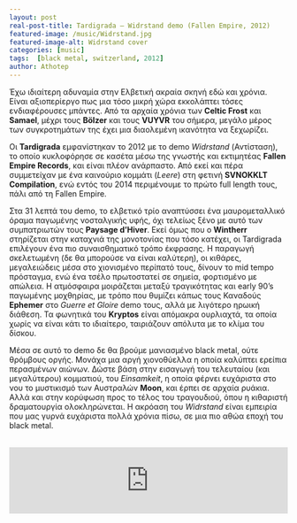 ```yaml
---
layout: post
real-post-title: Tardigrada – Widrstand demo (Fallen Empire, 2012)
featured-image: /music/Widrstand.jpg
featured-image-alt: Widrstand cover
categories: [music]
tags:  [black metal, switzerland, 2012]
author: Athotep
---
```


Έχω ιδιαίτερη αδυναμία στην Ελβετική ακραία σκηνή εδώ και χρόνια. Είναι αξιοπερίεργο πως μια τόσο μικρή χώρα εκκολάπτει τόσες ενδιαφέρουσες μπάντες. Από τα αρχαία χρόνια των **Celtic Frost** και **Samael**, μέχρι τους **Bölzer** και τους **VUYVR** του σήμερα, μεγάλο μέρος των συγκροτημάτων της έχει μια διαολεμένη ικανότητα να ξεχωρίζει.

Οι **Tardigrada** εμφανίστηκαν το 2012 με το demo *Widrstand* (Αντίσταση), το οποίο κυκλοφόρησε σε κασέτα μέσω της γνωστής και εκτιμητέας **Fallen Empire Records**, και είναι πλέον ανάρπαστο. Από εκεί και πέρα συμμετείχαν με ένα καινούριο κομμάτι (*Leere*) στη φετινή **SVNOKKLT Compilation**, ενώ εντός του 2014 περιμένουμε το πρώτο full length τους, πάλι από τη Fallen Empire.

Στα 31 λεπτά του demo, το ελβετικό τρίο αναπτύσσει ένα μαυρομεταλλικό όραμα παγωμένης νοσταλγικής υφής, όχι τελείως ξένο με αυτό των συμπατριωτών τους **Paysage d’Hiver**. Εκεί όμως που ο **Wintherr** στηρίζεται στην καταχνιά της μονοτονίας που τόσο κατέχει, οι Tardigrada επιλέγουν ένα πιο συναισθηματικό τρόπο έκφρασης. Η παραγωγή σκελετωμένη (δε θα μπορούσε να είναι καλύτερη), οι κιθάρες, μεγαλειώδεις μέσα στο χιονισμένο περίπατό τους, δίνουν το mid tempo πρόσταγμα, ενώ ένα τσέλο πρωτοστατεί σε σημεία, φορτισμένο με απώλεια. Η ατμόσφαιρα μοιράζεται μεταξύ τραγικότητας και early 90’s παγωμένης μοχθηρίας, με τρόπο που θυμίζει κάπως τους Καναδούς **Ephemer** στο *Guerre et Gloire* demo τους, αλλά με λιγότερο ηρωική διάθεση. Τα φωνητικά του **Kryptos** είναι απόμακρα ουρλιαχτά, τα οποία χωρίς να είναι κάτι το ιδιαίτερο, ταιριάζουν απόλυτα με το κλίμα του δίσκου.

Μέσα σε αυτό το demo δε θα βρούμε μανιασμένο black metal, ούτε θρόμβους οργής. Μονάχα μια αργή χιονοθύελλα η οποία καλύπτει ερείπια περασμένων αιώνων. Δώστε βάση στην εισαγωγή του τελευταίου (και μεγαλύτερου) κομματιού, του *Einsamkeit*, η οποία φέρνει ευχάριστα στο νου το μυστικισμό των Αυστραλών **Moon**, και έρπει σε αρχαία ρυάκια. Αλλά και στην κορύφωση προς το τέλος του τραγουδιού, όπου η κιθαριστή δραματουργία ολοκληρώνεται. Η ακρόαση του *Widrstand* είναι εμπειρία που μας γυρνά ευχάριστα πολλά χρόνια πίσω, σε μια πιο αθώα εποχή του black metal.  
<br>
<iframe style="border: 0; width: 100%; height: 120px;" src="https://bandcamp.com/EmbeddedPlayer/album=3435926742/size=large/bgcol=ffffff/linkcol=0687f5/tracklist=false/artwork=small/transparent=true/" seamless><a href="http://tardigrada.bandcamp.com/album/widrstand">Widrstand by Tardigrada</a></iframe>